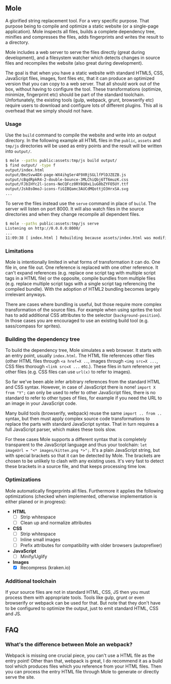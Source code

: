 ## Mole

A glorified string replacement tool. For a very specific purpose.
That purpose being to compile and optimize a static website (or a single-page application). Mole
inspects all files, builds a complete dependency tree, minifies and
compresses the files, adds fingerprints and writes the result to
a directory.

Mole includes a web server to serve the files directly (great
during development), and a filesystem watcher which detects changes
in source files and recompiles the website (also great during development).

The goal is that when you have a static website with standard HTML5, CSS,
JavaScript files, images, font files etc, that it can produce an optimized
version that you can copy to a web server. That all should work out of the
box, without having to configure the tool. These transformations (optimize,
minimize, fingerprint etc) should be part of the standard toolchain.
Unfortunately, the existing tools (gulp, webpack, grunt, browserify etc) require
users to download and configure lots of different plugins. This all is overhead
that we simply should not have.


### Usage

Use the `build` command to compile the website and write into an output directory. In the following
example all HTML files in the `public`, `assets` and `tmp/js` directories
will be used as entry points and the result will be written into `output/`.

```sh
$ mole --paths public:assets:tmp/js build output/
$ find output/ -type f
output/index.html
output/BmzSvw4DX-page-WX4ihgSer4F9XRjSGLlfPlDJZEZB.js
output/cBqdRpkR4-2-double-bounce-3MLChiQbj6TT6muzK.css
output/FJbIHYc2l-icons-NeCQFcz0RY8Q0xL1uG0bZYFO5UY.ttf
output/Jsk8sOmoJ-icons-fiGIBQamc3AUCdMQottjO3HrxSA.svg
...
```

To serve the files instead use the `serve` command in place of `build`. The
server will listen on port 8000. It will also watch files in the source
directories and when they change recompile all dependent files.

```sh
$ mole --paths public:assets:tmp/js serve
Listening on http://0.0.0.0:8000/
...
11:09:38 [ index.html ] Rebuilding because assets/index.html was modified
```



### Limitations

Mole is intentionally limited in what forms of transformation it can do.
One file in, one file out. One reference is replaced with one other reference.
It can't expand references (e.g. replace one script
tag with multiple script tags in a HTML file) or the opposite, compile bundles
from multiple files
(e.g. replace multiple script tags with a single script tag referencing the compiled bundle). With the
adoption of HTML2 bundling becomes largely irrelevant anyways.

There are cases where bundling is useful, but those require more complex
transformation of the source files. For example when using sprites the tool has to
add additional CSS attributes to the selector (`background-position`).
In those cases you are encouraged to use an existing build tool (e.g. sass/compass for sprites).


### Building the dependency tree

To build the dependency tree, Mole simulates a web browser. It starts with an
entry point, usually `index.html`. The HTML file references other files
(other HTML files through `<a href=X ..`, images through `<img src=X ...`,
CSS files thorough `<link src=X ...` etc.). These files in turn reference
yet other files (e.g. CSS files can use `url(x)` to refer to images).

So far we've been able infer arbitrary references from the standard HTML
and CSS syntax. However, in case of JavaScript there is none! `import X from "Y";`
can only be used to refer to other JavaScript files, there is no standard
to refer to other types of files, for example if you need the URL to an image in your
JavaScript code.

Many build tools (browserify, webpack) reuse the same `import .. from ..` syntax, but then must apply
complex source code transformations to replace the parts with standard
JavaScript syntax. That in turn requires a full JavaScript parser, which makes
these tools slow.

For these cases Mole supports a different syntax that is completely transparent
to the JavaScript language and thus your toolchain:
`let imageUrl = "<* images/kitten.png *>";`. It's a plain JavaScript string, but
with special brackets so that it can be detected by Mole. The brackets are chosen
to be unlikely to clash with any existing uses. It's very fast to
detect these brackets in a source file, and that keeps processing time low.

### Optimizations

Mole automatically fingerprints all files. Furthermore it applies the following
optimizations (checked when implemented, otherwise implementation is either
planed or in progress):

 - **HTML**
   - [ ] Strip whitespace
   - [ ] Clean up and normalize attributes
 - **CSS**
   - [ ] Strip whitespace
   - [ ] Inline small images
   - [ ] Prefix attributes for compatibility with older browsers (autoprefixer)
 - **JavaScript**
   - [ ] Minify/Uglify
 - **Images**
   - [x] Recompress (kraken.io)

### Additional toolchain

If your source files are not in standard HTML, CSS, JS then you must process
them with appropriate tools. Tools like gulp, grunt or even browserify or webpack
can be used for that. But note that they don't have to be configured to optimize
the output, just to emit standard HTML, CSS and JS.


## FAQ

### What's the difference between Mole an webpack?

Webpack is missing one crucial piece, you can't use a HTML file as the entry point!
Other than that, webpack is great, I do recommend it as a build tool which produces
files which you reference from your HTML files. Then you can process the entry HTML
file through Mole to generate or directly serve the site.
